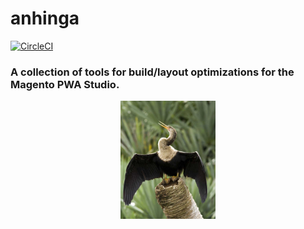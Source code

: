 # anhinga

[![CircleCI](https://circleci.com/gh/magento-research/anhinga.svg?style=svg&circle-token=b2943e2d363311e88b089eb37020f2b8e95ce8f4)](https://circleci.com/gh/magento-research/anhinga)

<p align="center">
    <h3> A collection of tools for build/layout optimizations for the Magento PWA Studio.</h3>
</p>
<p align="center">
    <img src="anhinga.jpg" alt="Water Turkey" width="30%" />
</p>
